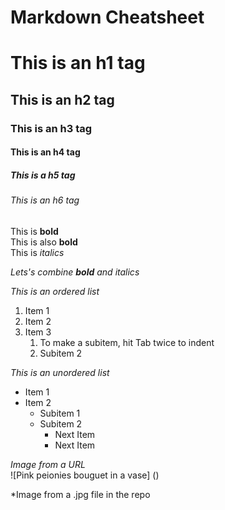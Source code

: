 # Markdown Cheatsheet

# This is an h1 tag
## This is an h2 tag
### This is an h3 tag
#### This is an h4 tag
##### This is a h5 tag
###### This is an h6 tag

This is **bold** <br/>
This is also __bold__ <br/>
This is _italics_

_Lets's combine __bold__ and italics_

*This is an ordered list*
1.  Item 1
2.  Item 2
3.  Item 3
    1. To make a subitem, hit Tab twice to indent
    2. Subitem 2

_This is an unordered list_
*  Item 1
*  Item 2
      *  Subitem 1
      *  Subitem 2
         *  Next Item
         *  Next Item

  *Image from a URL* <br/>
   ![Pink peionies bouguet in a vase] ()

   *Image from a .jpg file in the repo <br/>
   
